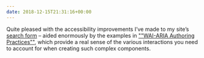 ```yaml
---
date: 2018-12-15T21:31:16+00:00
---
```


Quite pleased with the accessibility improvements I’ve made to my site’s [search form](/archives/) – aided enormously by the examples in [""WAI-ARIA Authoring Practices""](https://w3c.github.io/aria-practices/#combobox), which provide a real sense of the various interactions you need to account for when creating such complex components.
